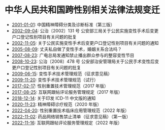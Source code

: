 # 中华人民共和国跨性别相关法律法规变迁

- [2001-01-01][]: 中国精神障碍分类及诊断标准（第三版）
- [2002-09-04][]: 公治〔2002〕131 号 公安部三局关于公民实施变性手术后变更户口登记性别项目有关问题的批复
- [2002-11-05][]: 关于公民实施变性手术后变更户口登记性别项目有关问题的通知
- [2005-08-09][]: 丈夫私自做了变性手术，婚姻关系合法吗？
- [2007-08-23][]: 广电总局发通知禁止播出群众参与的整容变性节目
- [2008-10-23][]: 公治〔2008〕478 号 公安部治安管理局关于公民手术变性后变更户口登记性别项目有关问题的批复
- [2009-06-15][]: 变性手术技术管理规范（征求意见稿）
- [2009-11-20][]: 变性手术技术管理规范（试行）
- [2017-02-17][]: 性别重置技术管理规范（2017 年版）
- [2017-08-25][]: 互联网跟帖评论服务管理规定（2017 年版）
- [2018-12-14][]: 关于印发 ICD-11 中文版的通知
- [2020-11-23][]: 精神障碍诊疗规范（2020 年版）
- [2022-04-20][]: 性别重置技术临床应用管理规范（2022 年版）
- [2022-11-02][]: 药品网络销售禁止清单（征求意见稿）（第一版）
- [2022-11-16][]: 互联网跟帖评论服务管理规定（2022 年版）

[2001-01-01]: https://github.com/mtf-wiki/legal-spec/commit/2001-01-01
[2002-09-04]: https://github.com/mtf-wiki/legal-spec/commit/2002-09-04
[2002-11-05]: https://github.com/mtf-wiki/legal-spec/commit/2002-11-05
[2005-08-09]: https://github.com/mtf-wiki/legal-spec/commit/2005-08-09
[2007-08-23]: https://github.com/mtf-wiki/legal-spec/commit/2007-08-23
[2008-10-23]: https://github.com/mtf-wiki/legal-spec/commit/2008-10-23
[2009-06-15]: https://github.com/mtf-wiki/legal-spec/commit/2009-06-15
[2009-11-20]: https://github.com/mtf-wiki/legal-spec/commit/2009-11-20
[2017-02-17]: https://github.com/mtf-wiki/legal-spec/commit/2017-02-17
[2017-08-25]: https://github.com/mtf-wiki/legal-spec/commit/2017-08-25
[2018-12-14]: https://github.com/mtf-wiki/legal-spec/commit/2018-12-14
[2020-11-23]: https://github.com/mtf-wiki/legal-spec/commit/2020-11-23
[2022-04-20]: https://github.com/mtf-wiki/legal-spec/commit/2022-04-20
[2022-11-02]: https://github.com/mtf-wiki/legal-spec/commit/2022-11-02
[2022-11-16]: https://github.com/mtf-wiki/legal-spec/commit/2022-11-16

